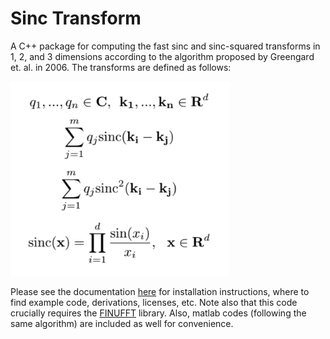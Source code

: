 # Sinc Transform

A C++ package for computing the fast sinc and sinc-squared transforms in 1, 2, and 3 dimensions according to the algorithm proposed by Greengard et. al. in 2006. The transforms are defined as follows: 

<img src="docs/eqns.png" width="350"/>

Please see the documentation [here](http://fast-sinc-transform.readthedocs.io/en/latest/) for installation instructions, where to find example code, derivations, licenses, etc. Note also that this code crucially requires the [FINUFFT](https://github.com/ahbarnett/finufft) library. Also, matlab codes (following the same algorithm) are included as well for convenience.
